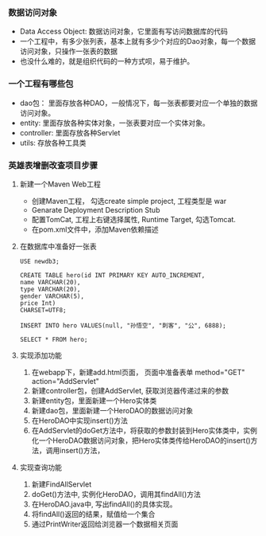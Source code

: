 ### 数据访问对象
- Data Access Object: 数据访问对象，它里面有写访问数据库的代码
- 一个工程中，有多少张列表，基本上就有多少个对应的Dao对象，每一个数据访问对象，只操作一张表的数据
- 也没什么难的，就是组织代码的一种方式呗，易于维护。


### 一个工程有哪些包
- dao包： 里面存放各种DAO，一般情况下，每一张表都要对应一个单独的数据访问对象。
- entity: 里面存放各种实体对象，一张表要对应一个实体对象。
- controller: 里面存放各种Servlet
- utils: 存放各种工具类


### 英雄表增删改查项目步骤
1. 新建一个Maven Web工程
    - 创建Maven工程， 勾选create simple project, 工程类型是 war
    - Genarate Deployment Description Stub
    - 配置TomCat, 工程上右键选择属性, Runtime Target, 勾选Tomcat.
    - 在pom.xml文件中，添加Maven依赖描述
2. 在数据库中准备好一张表
    ```
    USE newdb3;

    CREATE TABLE hero(id INT PRIMARY KEY AUTO_INCREMENT, 
    name VARCHAR(20),
    type VARCHAR(20),
    gender VARCHAR(5),
    price Int)
    CHARSET=UTF8;

    INSERT INTO hero VALUES(null, "孙悟空", "刺客", "公", 6888);

    SELECT * FROM hero;
    ```
3. 实现添加功能
    1. 在webapp下，新建add.html页面， 页面中准备表单 method="GET" action="AddServlet"
    2. 新建controller包，创建AddServlet, 获取浏览器传递过来的参数
    3. 新建entity包，里面新建一个Hero实体类
    4. 新建dao包，里面新建一个HeroDAO的数据访问对象
    5. 在HeroDAO中实现insert()方法
    6. 在AddServlet的doGet方法中，将获取的参数封装到Hero实体类中，实例化一个HeroDAO数据访问对象，把Hero实体类传给HeroDAO的insert()方法，调用insert()方法，
   
4. 实现查询功能
    1. 新建FindAllServlet
    2. doGet()方法中, 实例化HeroDAO，调用其findAll()方法
    3. 在HeroDAO.java中, 写出findAll()的具体实现。
    4. 将findAll()返回的结果，赋值给一个集合
    5. 通过PrintWriter返回给浏览器一个数据相关页面

